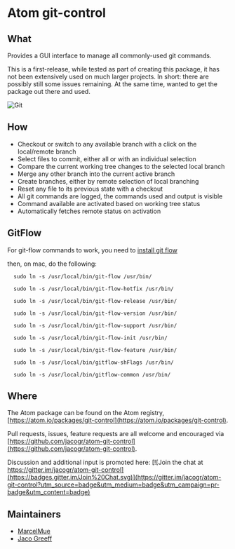 # Atom git-control

## What

Provides a GUI interface to manage all commonly-used git commands.

This is a first-release, while tested as part of creating this package, it has not been extensively used on much larger projects. In short: there are possibly still some issues remaining. At the same time, wanted to get the package out there and used.

![Git](https://raw.githubusercontent.com/jacogr/atom-git-control/master/screenshots/git-01.png)

## How

- Checkout or switch to any available branch with a click on the local/remote branch
- Select files to commit, either all or with an individual selection
- Compare the current working tree changes to the selected local branch
- Merge any other branch into the current active branch
- Create branches, either by remote selection of local branching
- Reset any file to its previous state with a checkout
- All git commands are logged, the commands used and output is visible
- Command available are activated based on working tree status
- Automatically fetches remote status on activation

## GitFlow

For git-flow commands to work, you need to [install git flow](https://github.com/petervanderdoes/gitflow/wiki)

then, on mac, do the following:

```
  sudo ln -s /usr/local/bin/git-flow /usr/bin/

  sudo ln -s /usr/local/bin/git-flow-hotfix /usr/bin/

  sudo ln -s /usr/local/bin/git-flow-release /usr/bin/

  sudo ln -s /usr/local/bin/git-flow-version /usr/bin/

  sudo ln -s /usr/local/bin/git-flow-support /usr/bin/

  sudo ln -s /usr/local/bin/git-flow-init /usr/bin/

  sudo ln -s /usr/local/bin/git-flow-feature /usr/bin/

  sudo ln -s /usr/local/bin/gitflow-shFlags /usr/bin/

  sudo ln -s /usr/local/bin/gitflow-common /usr/bin/
```

## Where

The Atom package can be found on the Atom registry, [https://atom.io/packages/git-control](https://atom.io/packages/git-control).

Pull requests, issues, feature requests are all welcome and encouraged via [https://github.com/jacogr/atom-git-control](https://github.com/jacogr/atom-git-control).

Discussion and additional input is promoted here: [![Join the chat at https://gitter.im/jacogr/atom-git-control](https://badges.gitter.im/Join%20Chat.svg)](https://gitter.im/jacogr/atom-git-control?utm_source=badge&utm_medium=badge&utm_campaign=pr-badge&utm_content=badge)

## Maintainers

 - [MarcelMue](https://github.com/MarcelMue)
 - [Jaco Greeff](https://github.com/jacogr)
